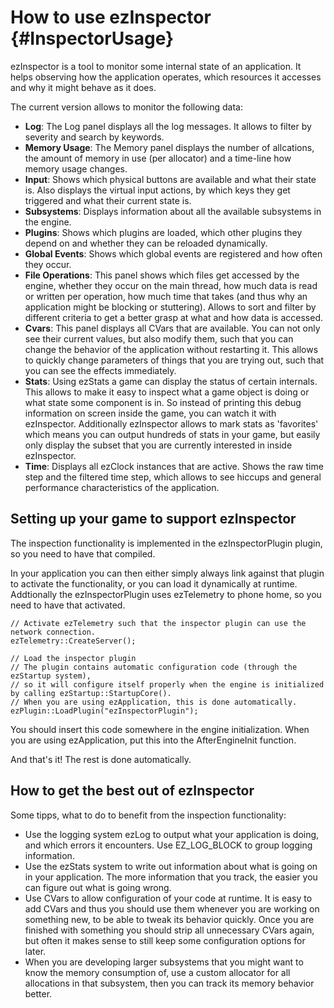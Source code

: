How to use ezInspector {#InspectorUsage}
======================

ezInspector is a tool to monitor some internal state of an application. It helps observing how the application operates, which resources it accesses and why it might behave as it does.

The current version allows to monitor the following data:

  * __Log__: The Log panel displays all the log messages. It allows to filter by severity and search by keywords.
  * __Memory Usage__: The Memory panel displays the number of allcations, the amount of memory in use (per allocator) and a time-line how memory usage changes.
  * __Input__: Shows which physical buttons are available and what their state is. Also displays the virtual input actions, by which keys they get triggered and what their current state is.
  * __Subsystems__: Displays information about all the available subsystems in the engine.
  * __Plugins__: Shows which plugins are loaded, which other plugins they depend on and whether they can be reloaded dynamically.
  * __Global Events__: Shows which global events are registered and how often they occur.
  * __File Operations__: This panel shows which files get accessed by the engine, whether they occur on the main thread, how much data is read or written per operation, how much time that takes (and thus why an application might be blocking or stuttering). Allows to sort and filter by different criteria to get a better grasp at what and how data is accessed.
  * __Cvars__: This panel displays all CVars that are available. You can not only see their current values, but also modify them, such that you can change the behavior of the application without restarting it. This allows to quickly change parameters of things that you are trying out, such that you can see the effects immediately.
  * __Stats__: Using ezStats a game can display the status of certain internals. This allows to make it easy to inspect what a game object is doing or what state some component is in. So instead of printing this debug information on screen inside the game, you can watch it with ezInspector. Additionally ezInspector allows to mark stats as 'favorites' which means you can output hundreds of stats in your game, but easily only display the subset that you are currently interested in inside ezInspector.
  * __Time__: Displays all ezClock instances that are active. Shows the raw time step and the filtered time step, which allows to see hiccups and general performance characteristics of the application.


Setting up your game to support ezInspector
-------------------------------------------

The inspection functionality is implemented in the ezInspectorPlugin plugin, so you need to have that compiled.

In your application you can then either simply always link against that plugin to activate the functionality, or you can load it dynamically at runtime.
Addtionally the ezInspectorPlugin uses ezTelemetry to phone home, so you need to have that activated.

    // Activate ezTelemetry such that the inspector plugin can use the network connection.
    ezTelemetry::CreateServer();

    // Load the inspector plugin
    // The plugin contains automatic configuration code (through the ezStartup system),
    // so it will configure itself properly when the engine is initialized by calling ezStartup::StartupCore().
    // When you are using ezApplication, this is done automatically.
    ezPlugin::LoadPlugin("ezInspectorPlugin");

You should insert this code somewhere in the engine initialization. When you are using ezApplication, put this into the AfterEngineInit function.

And that's it! The rest is done automatically.


How to get the best out of ezInspector
--------------------------------------

Some tipps, what to do to benefit from the inspection functionality:

  * Use the logging system ezLog to output what your application is doing, and which errors it encounters. Use EZ_LOG_BLOCK to group logging information.
  * Use the ezStats system to write out information about what is going on in your application. The more information that you track, the easier you can figure out what is going wrong.
  * Use CVars to allow configuration of your code at runtime. It is easy to add CVars and thus you should use them whenever you are working on something new, to be able to tweak its behavior quickly. Once you are finished with something you should strip all unnecessary CVars again, but often it makes sense to still keep some configuration options for later.
  * When you are developing larger subsystems that you might want to know the memory consumption of, use a custom allocator for all allocations in that subsystem, then you can track its memory behavior better.











